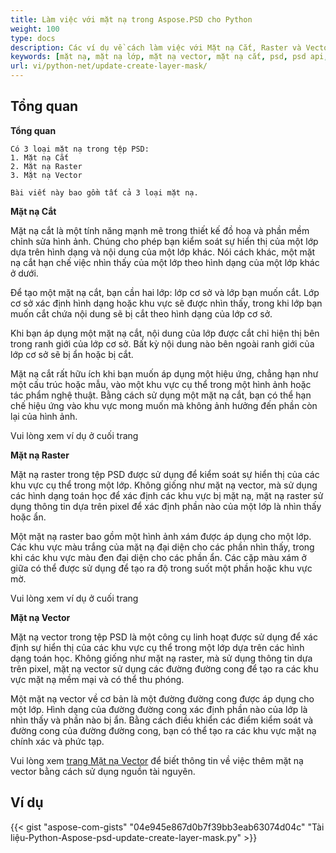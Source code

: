 ```yaml
---
title: Làm việc với mặt nạ trong Aspose.PSD cho Python
weight: 100
type: docs
description: Các ví dụ về cách làm việc với Mặt nạ Cắt, Raster và Vector trong Tệp PSD
keywords: [mặt nạ, mặt nạ lớp, mặt nạ vector, mặt nạ cắt, psd, psd api, python, mẫu mã code]
url: vi/python-net/update-create-layer-mask/
---
```


## **Tổng quan**

**Tổng quan**

	Có 3 loại mặt nạ trong tệp PSD:
	1. Mặt nạ Cắt
	2. Mặt nạ Raster
	3. Mặt nạ Vector
	
	Bài viết này bao gồm tất cả 3 loại mặt nạ.

**Mặt nạ Cắt**

Mặt nạ cắt là một tính năng mạnh mẽ trong thiết kế đồ hoạ và phần mềm chỉnh sửa hình ảnh. Chúng cho phép bạn kiểm soát sự hiển thị của một lớp dựa trên hình dạng và nội dung của một lớp khác. Nói cách khác, một mặt nạ cắt hạn chế việc nhìn thấy của một lớp theo hình dạng của một lớp khác ở dưới.

Để tạo một mặt nạ cắt, bạn cần hai lớp: lớp cơ sở và lớp bạn muốn cắt. Lớp cơ sở xác định hình dạng hoặc khu vực sẽ được nhìn thấy, trong khi lớp bạn muốn cắt chứa nội dung sẽ bị cắt theo hình dạng của lớp cơ sở.

Khi bạn áp dụng một mặt nạ cắt, nội dung của lớp được cắt chỉ hiện thị bên trong ranh giới của lớp cơ sở. Bất kỳ nội dung nào bên ngoài ranh giới của lớp cơ sở sẽ bị ẩn hoặc bị cắt.

Mặt nạ cắt rất hữu ích khi bạn muốn áp dụng một hiệu ứng, chẳng hạn như một cấu trúc hoặc mẫu, vào một khu vực cụ thể trong một hình ảnh hoặc tác phẩm nghệ thuật. Bằng cách sử dụng một mặt nạ cắt, bạn có thể hạn chế hiệu ứng vào khu vực mong muốn mà không ảnh hưởng đến phần còn lại của hình ảnh.

Vui lòng xem ví dụ ở cuối trang

**Mặt nạ Raster**

Mặt nạ raster trong tệp PSD được sử dụng để kiểm soát sự hiển thị của các khu vực cụ thể trong một lớp. Không giống như mặt nạ vector, mà sử dụng các hình dạng toán học để xác định các khu vực bị mặt nạ, mặt nạ raster sử dụng thông tin dựa trên pixel để xác định phần nào của một lớp là nhìn thấy hoặc ẩn.

Một mặt nạ raster bao gồm một hình ảnh xám được áp dụng cho một lớp. Các khu vực màu trắng của mặt nạ đại diện cho các phần nhìn thấy, trong khi các khu vực màu đen đại diện cho các phần ẩn. Các cặp màu xám ở giữa có thể được sử dụng để tạo ra độ trong suốt một phần hoặc khu vực mờ.

Vui lòng xem ví dụ ở cuối trang

**Mặt nạ Vector**

Mặt nạ vector trong tệp PSD là một công cụ linh hoạt được sử dụng để xác định sự hiển thị của các khu vực cụ thể trong một lớp dựa trên các hình dạng toán học. Không giống như mặt nạ raster, mà sử dụng thông tin dựa trên pixel, mặt nạ vector sử dụng các đường đường cong để tạo ra các khu vực mặt nạ mềm mại và có thể thu phóng.

Một mặt nạ vector về cơ bản là một đường đường cong được áp dụng cho một lớp. Hình dạng của đường đường cong xác định phần nào của lớp là nhìn thấy và phần nào bị ẩn. Bằng cách điều khiển các điểm kiểm soát và đường cong của đường đường cong, bạn có thể tạo ra các khu vực mặt nạ chính xác và phức tạp.

Vui lòng xem [trang Mặt nạ Vector](psd/vi/net/layer-vector-mask/) để biết thông tin về việc thêm mặt nạ vector bằng cách sử dụng nguồn tài nguyên.

## **Ví dụ**
{{< gist "aspose-com-gists" "04e945e867d0b7f39bb3eab63074d04c" "Tài liệu-Python-Aspose-psd-update-create-layer-mask.py" >}}
